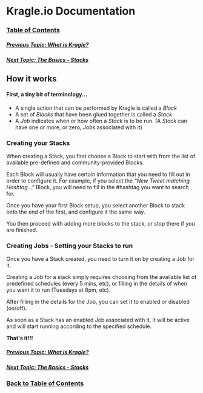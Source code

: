 # Kragle.io Documentation

### [Table of Contents](./README.md)

##### [Previous Topic: What is Kragle?](./What_is_Kragle.md)

##### [Next Topic: The Basics - Stacks](./The_Basics/Stacks.md)

## How it works

#### First, a tiny bit of terminology...

- A single action that can be performed by Kragle is called a *Block*
- A set of *Blocks* that have been glued together is called a *Stack*
- A *Job* indicates when or how often a *Stack* is to be run. (A *Stack* can have one or more, or zero, *Jobs* associated with it)

### Creating your Stacks

When creating a Stack, you first choose a Block to start with from the list of available pre-defined and community-provided Blocks.

Each Block will usually have certain information that you need to fill out in order to configure it. For example, if you
select the *"New Tweet matching Hashtag..."* Block, you will need to fill in the #hashtag you want to search for.

Once you have your first Block setup, you select another Block to stack onto the end of the first, and configure it the same way.

You then proceed with adding more blocks to the stack, or stop there if you are finished.

### Creating Jobs - Setting your Stacks to run

Once you have a Stack created, you need to turn it on by creating a Job for it.

Creating a Job for a stack simply requires choosing from the available list of predefined schedules (every 5 mins, etc), or
filling in the details of when you want it to run (Tuesdays at 8pm, etc).

After filling in the details for the Job, you can set it to enabled or disabled (on/off).

As soon as a Stack has an enabled Job associated with it, it will be active and will start running according to the specified schedule.

**That's it!!!**

##### [Previous Topic: What is Kragle?](./What_is_Kragle.md)

##### [Next Topic: The Basics - Stacks](./The_Basics/Stacks.md)

### [Back to Table of Contents](./README.md)

